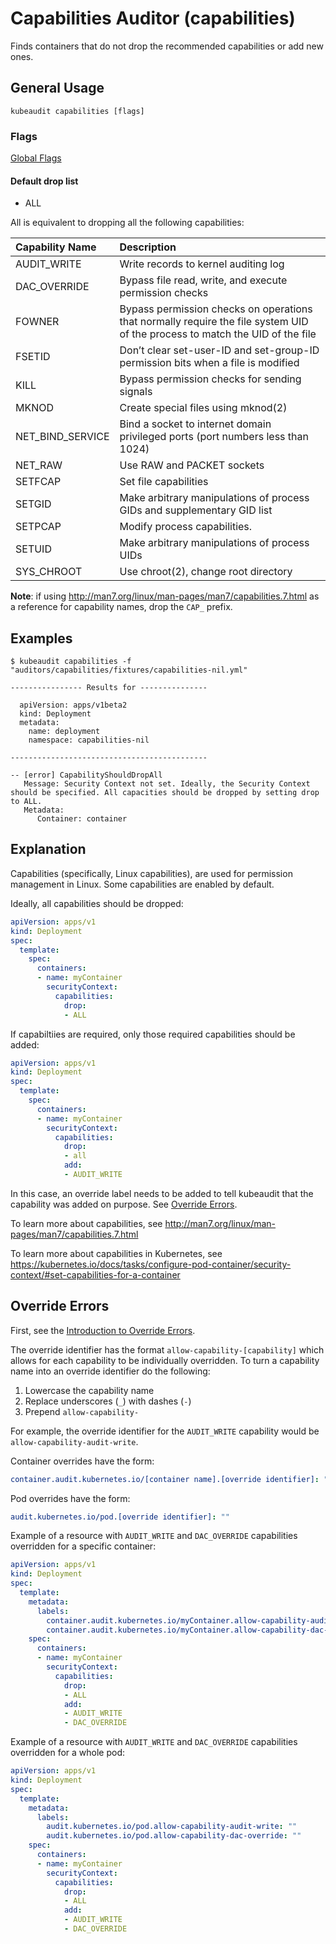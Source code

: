 # Capabilities Auditor (capabilities)

Finds containers that do not drop the recommended capabilities or add new ones.

## General Usage

```
kubeaudit capabilities [flags]
```

### Flags

[Global Flags](/README.md#global-flags)

#### Default drop list

- ALL

All is equivalent to dropping all the following capabilities:

| Capability Name   | Description                                                                               |
| :---------------  |  :--------------------------------------------------------------------------------------  |
| AUDIT_WRITE       |  Write records to kernel auditing log                                                     |
| DAC_OVERRIDE      |  Bypass file read, write, and execute permission checks                                   |
| FOWNER            |  Bypass permission checks on operations that normally require the file system UID of the process to match the UID of the file |
| FSETID            |  Don’t clear set-user-ID and set-group-ID permission bits when a file is modified         |
| KILL              |  Bypass permission checks for sending signals                                             |
| MKNOD             |  Create special files using mknod(2)                                                      |
| NET_BIND_SERVICE  |  Bind a socket to internet domain privileged ports (port numbers less than 1024)          |
| NET_RAW           |  Use RAW and PACKET sockets                                                               |
| SETFCAP           |  Set file capabilities                                                                    |
| SETGID            |  Make arbitrary manipulations of process GIDs and supplementary GID list                  |
| SETPCAP           |  Modify process capabilities.                                                             |
| SETUID            |  Make arbitrary manipulations of process UIDs                                             |
| SYS_CHROOT        |  Use chroot(2), change root directory                                                     |

**Note**: if using http://man7.org/linux/man-pages/man7/capabilities.7.html as a reference for capability names, drop the `CAP_` prefix.

## Examples

```
$ kubeaudit capabilities -f "auditors/capabilities/fixtures/capabilities-nil.yml"

---------------- Results for ---------------

  apiVersion: apps/v1beta2
  kind: Deployment
  metadata:
    name: deployment
    namespace: capabilities-nil

--------------------------------------------

-- [error] CapabilityShouldDropAll
   Message: Security Context not set. Ideally, the Security Context should be specified. All capacities should be dropped by setting drop to ALL.
   Metadata:
      Container: container
```

## Explanation

Capabilities (specifically, Linux capabilities), are used for permission management in Linux. Some capabilities are enabled by default.

Ideally, all capabilities should be dropped:
```yaml
apiVersion: apps/v1
kind: Deployment
spec:
  template:
    spec:
      containers:
      - name: myContainer
        securityContext:
          capabilities:
            drop:
            - ALL
```

If capabiltiies are required, only those required capabilities should be added:
```yaml
apiVersion: apps/v1
kind: Deployment
spec:
  template:
    spec:
      containers:
      - name: myContainer
        securityContext:
          capabilities:
            drop:
            - all
            add:
            - AUDIT_WRITE
```

In this case, an override label needs to be added to tell kubeaudit that the capability was added on purpose. See [Override Errors](#override-errors).

To learn more about capabilities, see http://man7.org/linux/man-pages/man7/capabilities.7.html

To learn more about capabilities in Kubernetes, see https://kubernetes.io/docs/tasks/configure-pod-container/security-context/#set-capabilities-for-a-container


## Override Errors

First, see the [Introduction to Override Errors](/README.md#override-errors).

The override identifier has the format `allow-capability-[capability]` which allows for each capability to be individually overridden. To turn a capability name into an override identifier do the following:
1. Lowercase the capability name
1. Replace underscores (`_`) with dashes (`-`)
1. Prepend `allow-capability-`

For example, the override identifier for the `AUDIT_WRITE` capability would be `allow-capability-audit-write`.

Container overrides have the form:
```yaml
container.audit.kubernetes.io/[container name].[override identifier]: ""
```

Pod overrides have the form:
```yaml
audit.kubernetes.io/pod.[override identifier]: ""
```

Example of a resource with `AUDIT_WRITE` and `DAC_OVERRIDE` capabilities overridden for a specific container:
```yaml
apiVersion: apps/v1
kind: Deployment
spec:
  template:
    metadata:
      labels:
        container.audit.kubernetes.io/myContainer.allow-capability-audit-write: ""
        container.audit.kubernetes.io/myContainer.allow-capability-dac-override: ""
    spec:
      containers:
      - name: myContainer
        securityContext:
          capabilities:
            drop:
            - ALL
            add:
            - AUDIT_WRITE
            - DAC_OVERRIDE
```

Example of a resource with `AUDIT_WRITE` and `DAC_OVERRIDE` capabilities overridden for a whole pod:
```yaml
apiVersion: apps/v1
kind: Deployment
spec:
  template:
    metadata:
      labels:
        audit.kubernetes.io/pod.allow-capability-audit-write: ""
        audit.kubernetes.io/pod.allow-capability-dac-override: ""
    spec:
      containers:
      - name: myContainer
        securityContext:
          capabilities:
            drop:
            - ALL
            add:
            - AUDIT_WRITE
            - DAC_OVERRIDE
```
